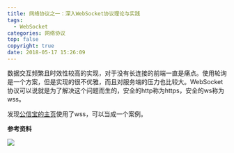```yaml
---
title: 网络协议之一：深入WebSocket协议理论与实践
tags:
  - WebSocket
categories: 网络协议
top: false
copyright: true
date: 2018-05-17 15:26:09
---
```

数据交互频繁且时效性较高的实现，对于没有长连接的前端一直是痛点。使用轮询是一个方案，但是实现的很不优雅，而且对服务端的压力也比较大。WebSocket协议可以说就是为了解决这个问题而生的，安全的http称为https，安全的ws称为wss。
<!--more-->
发现[公信宝的主页](https://block.gxb.io/#/)使用了wss，可以当成一个案例。

**参考资料**
[]()

![](http://oankigr4l.bkt.clouddn.com/wexin.png)